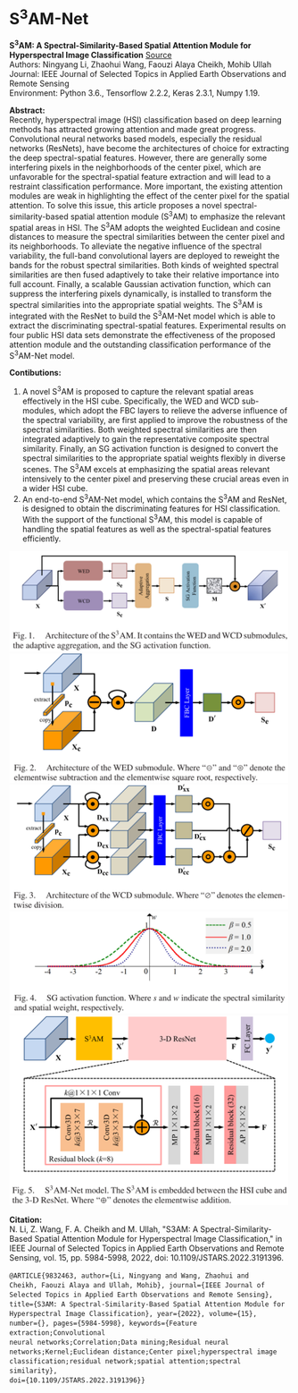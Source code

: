 # S<sup>3</sup>AM-Net
**S<sup>3</sup>AM: A Spectral-Similarity-Based Spatial Attention Module for Hyperspectral Image Classification** [Source](https://ieeexplore.ieee.org/document/9832463)  
Authors: Ningyang Li, Zhaohui Wang, Faouzi Alaya Cheikh, Mohib Ullah  
Journal: IEEE Journal of Selected Topics in Applied Earth Observations and Remote Sensing  
Environment: Python 3.6., Tensorflow 2.2.2, Keras 2.3.1, Numpy 1.19.  

**Abstract:**  
Recently, hyperspectral image (HSI) classification based on deep learning methods has attracted growing attention and made great progress. Convolutional neural networks based models, especially the residual networks (ResNets), have become the architectures of choice for extracting the deep spectral-spatial features. However, there are generally some interfering pixels in the neighborhoods of the center pixel, which are unfavorable for the spectral-spatial feature extraction and will lead to a restraint classification performance. More important, the existing attention modules are weak in highlighting the effect of the center pixel for the spatial attention. To solve this issue, this article proposes a novel spectral-similarity-based spatial attention module (S<sup>3</sup>AM) to emphasize the relevant spatial areas in HSI. The S<sup>3</sup>AM adopts the weighted Euclidean and cosine distances to measure the spectral similarities between the center pixel and its neighborhoods. To alleviate the negative influence of the spectral variability, the full-band convolutional layers are deployed to reweight the bands for the robust spectral similarities. Both kinds of weighted spectral similarities are then fused adaptively to take their relative importance into full account. Finally, a scalable Gaussian activation function, which can suppress the interfering pixels dynamically, is installed to transform the spectral similarities into the appropriate spatial weights. The S<sup>3</sup>AM is integrated with the ResNet to build the S<sup>3</sup>AM-Net model which is able to extract the discriminating spectral-spatial features. Experimental results on four public HSI data sets demonstrate the effectiveness of the proposed attention module and the outstanding classification performance of the S<sup>3</sup>AM-Net model.

**Contibutions:**  
1. A novel S<sup>3</sup>AM is proposed to capture the relevant spatial areas effectively in the HSI cube. Specifically, the WED and WCD sub-modules, which adopt the FBC layers to relieve the adverse influence of the spectral variability, are first applied to improve the robustness of the spectral similarities. Both weighted spectral similarities are then integrated adaptively to gain the representative composite spectral similarity. Finally, an SG activation function is designed to convert the spectral similarities to the appropriate spatial weights flexibly in diverse scenes. The S<sup>3</sup>AM excels at emphasizing the spatial areas relevant intensively to the center pixel and preserving these crucial areas even in a wider HSI cube.
2. An end-to-end S<sup>3</sup>AM-Net model, which contains the S<sup>3</sup>AM and ResNet, is designed to obtain the discriminating features for HSI classification. With the support of the functional S<sup>3</sup>AM, this model is capable of handling the spatial features as well as the spectral-spatial features efficiently.

<img src="https://github.com/ningyang-li/S3AM-Net/blob/8102cc5ac219c6b53dbca452073ab5252acbb73f/pic/S3AM.png" width="500" />  
<img src="https://github.com/ningyang-li/S3AM-Net/blob/8102cc5ac219c6b53dbca452073ab5252acbb73f/pic/WED.png" width="500" />  
<img src="https://github.com/ningyang-li/S3AM-Net/blob/8102cc5ac219c6b53dbca452073ab5252acbb73f/pic/WCD.png" width="500" />  
<img src="https://github.com/ningyang-li/S3AM-Net/blob/8102cc5ac219c6b53dbca452073ab5252acbb73f/pic/SG.png" width="500" />  
<img src="https://github.com/ningyang-li/S3AM-Net/blob/8102cc5ac219c6b53dbca452073ab5252acbb73f/pic/Net.png" width="500" />  

**Citation:**  
N. Li, Z. Wang, F. A. Cheikh and M. Ullah, "S3AM: A Spectral-Similarity-Based Spatial Attention Module for Hyperspectral Image Classification," in IEEE Journal of Selected Topics in Applied Earth Observations and Remote Sensing, vol. 15, pp. 5984-5998, 2022, doi: 10.1109/JSTARS.2022.3191396.

<code>@ARTICLE{9832463,
  author={Li, Ningyang and Wang, Zhaohui and Cheikh, Faouzi Alaya and Ullah, Mohib},
  journal={IEEE Journal of Selected Topics in Applied Earth Observations and Remote Sensing}, 
  title={S3AM: A Spectral-Similarity-Based Spatial Attention Module for Hyperspectral Image Classification}, 
  year={2022},
  volume={15},
  number={},
  pages={5984-5998},
  keywords={Feature extraction;Convolutional neural networks;Correlation;Data mining;Residual neural networks;Kernel;Euclidean distance;Center pixel;hyperspectral image classification;residual network;spatial attention;spectral similarity},
  doi={10.1109/JSTARS.2022.3191396}}
</code>
